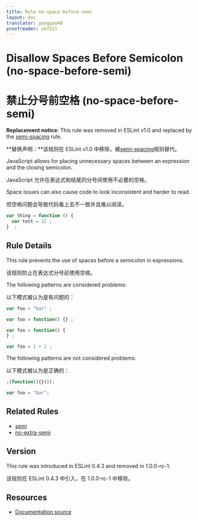 ```yaml
---
title: Rule no-space-before-semi
layout: doc
translator: yanggao40
proofreader: xkf521
---
```

<!-- Note: No pull requests accepted for this file. See README.md in the root directory for details. -->

# Disallow Spaces Before Semicolon (no-space-before-semi)

# 禁止分号前空格 (no-space-before-semi)

**Replacement notice**: This rule was removed in ESLint v1.0 and replaced by the [semi-spacing](semi-spacing) rule.

**替换声明：**该规则在 ESLint v1.0 中移除，被[semi-spacing](semi-spacing)规则替代。

JavaScript allows for placing unnecessary spaces between an expression and the closing semicolon.

JavaScript 允许在表达式和结尾的分号间使用不必要的空格。

Space issues can also cause code to look inconsistent and harder to read.

但空格问题会导致代码看上去不一致并且难以阅读。

```js
var thing = function () {
  var test = 12 ;
}  ;
```

## Rule Details

This rule prevents the use of spaces before a semicolon in expressions.

该规则防止在表达式分号前使用空格。

The following patterns are considered problems:

以下模式被认为是有问题的：

```js
var foo = "bar" ;

var foo = function() {} ;

var foo = function() {
} ;

var foo = 1 + 2 ;
```

The following patterns are not considered problems:

以下模式被认为是正确的：

```js
;(function(){}());

var foo = "bar";
```

## Related Rules

* [semi](semi)
* [no-extra-semi](no-extra-semi)

## Version

This rule was introduced in ESLint 0.4.3 and removed in 1.0.0-rc-1.

该规则在 ESLint 0.4.3 中引入，在 1.0.0-rc-1 中移除。

## Resources

* [Documentation source](https://github.com/eslint/eslint/tree/master/docs/rules/no-space-before-semi.md)

